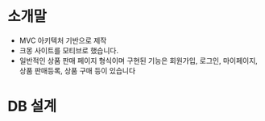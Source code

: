 # 소개말

- MVC 아키텍처 기반으로 제작
- 크몽 사이트를 모티브로 했습니다.
- 일반적인 상품 판매 페이지 형식이며 구현된 기능은 회원가입, 로그인, 마이페이지, 상품 판매등록, 상품 구매 등이 있습니다

# DB 설계

